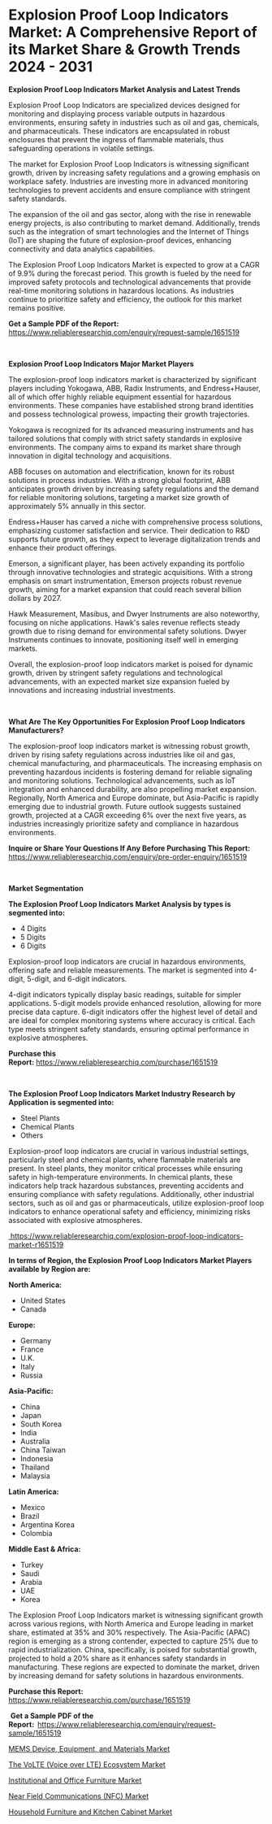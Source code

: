 <p><h1>Explosion Proof Loop Indicators Market: A Comprehensive Report of its Market Share & Growth Trends 2024 - 2031</h1></p><p><strong>Explosion Proof Loop Indicators Market Analysis and Latest Trends</strong></p>
<p><p>Explosion Proof Loop Indicators are specialized devices designed for monitoring and displaying process variable outputs in hazardous environments, ensuring safety in industries such as oil and gas, chemicals, and pharmaceuticals. These indicators are encapsulated in robust enclosures that prevent the ingress of flammable materials, thus safeguarding operations in volatile settings. </p><p>The market for Explosion Proof Loop Indicators is witnessing significant growth, driven by increasing safety regulations and a growing emphasis on workplace safety. Industries are investing more in advanced monitoring technologies to prevent accidents and ensure compliance with stringent safety standards. </p><p>The expansion of the oil and gas sector, along with the rise in renewable energy projects, is also contributing to market demand. Additionally, trends such as the integration of smart technologies and the Internet of Things (IoT) are shaping the future of explosion-proof devices, enhancing connectivity and data analytics capabilities.</p><p>The Explosion Proof Loop Indicators Market is expected to grow at a CAGR of 9.9% during the forecast period. This growth is fueled by the need for improved safety protocols and technological advancements that provide real-time monitoring solutions in hazardous locations. As industries continue to prioritize safety and efficiency, the outlook for this market remains positive.</p></p>
<p><strong>Get a Sample PDF of the Report:&nbsp;</strong> <a href="https://www.reliableresearchiq.com/enquiry/request-sample/1651519?utm_campaign=1159&utm_medium=2&utm_source=Github&utm_content=ia&utm_term=08122024&utm_id=explosion-proof-loop-indicators">https://www.reliableresearchiq.com/enquiry/request-sample/1651519</a></p>
<p>&nbsp;</p>
<p><strong>Explosion Proof Loop Indicators Major Market Players</strong></p>
<p><p>The explosion-proof loop indicators market is characterized by significant players including Yokogawa, ABB, Radix Instruments, and Endress+Hauser, all of which offer highly reliable equipment essential for hazardous environments. These companies have established strong brand identities and possess technological prowess, impacting their growth trajectories.</p><p>Yokogawa is recognized for its advanced measuring instruments and has tailored solutions that comply with strict safety standards in explosive environments. The company aims to expand its market share through innovation in digital technology and acquisitions.</p><p>ABB focuses on automation and electrification, known for its robust solutions in process industries. With a strong global footprint, ABB anticipates growth driven by increasing safety regulations and the demand for reliable monitoring solutions, targeting a market size growth of approximately 5% annually in this sector.</p><p>Endress+Hauser has carved a niche with comprehensive process solutions, emphasizing customer satisfaction and service. Their dedication to R&D supports future growth, as they expect to leverage digitalization trends and enhance their product offerings.</p><p>Emerson, a significant player, has been actively expanding its portfolio through innovative technologies and strategic acquisitions. With a strong emphasis on smart instrumentation, Emerson projects robust revenue growth, aiming for a market expansion that could reach several billion dollars by 2027.</p><p>Hawk Measurement, Masibus, and Dwyer Instruments are also noteworthy, focusing on niche applications. Hawk's sales revenue reflects steady growth due to rising demand for environmental safety solutions. Dwyer Instruments continues to innovate, positioning itself well in emerging markets.</p><p>Overall, the explosion-proof loop indicators market is poised for dynamic growth, driven by stringent safety regulations and technological advancements, with an expected market size expansion fueled by innovations and increasing industrial investments.</p></p>
<p>&nbsp;</p>
<p><strong>What Are The Key Opportunities For Explosion Proof Loop Indicators Manufacturers?</strong></p>
<p><p>The explosion-proof loop indicators market is witnessing robust growth, driven by rising safety regulations across industries like oil and gas, chemical manufacturing, and pharmaceuticals. The increasing emphasis on preventing hazardous incidents is fostering demand for reliable signaling and monitoring solutions. Technological advancements, such as IoT integration and enhanced durability, are also propelling market expansion. Regionally, North America and Europe dominate, but Asia-Pacific is rapidly emerging due to industrial growth. Future outlook suggests sustained growth, projected at a CAGR exceeding 6% over the next five years, as industries increasingly prioritize safety and compliance in hazardous environments.</p></p>
<p><strong>Inquire or Share Your Questions If Any Before Purchasing This Report:</strong> <a href="https://www.reliableresearchiq.com/enquiry/pre-order-enquiry/1651519?utm_campaign=1159&utm_medium=2&utm_source=Github&utm_content=ia&utm_term=08122024&utm_id=explosion-proof-loop-indicators">https://www.reliableresearchiq.com/enquiry/pre-order-enquiry/1651519</a></p>
<p>&nbsp;</p>
<p><strong>Market Segmentation</strong></p>
<p><strong>The Explosion Proof Loop Indicators Market Analysis by types is segmented into:</strong></p>
<p><ul><li>4 Digits</li><li>5 Digits</li><li>6 Digits</li></ul></p>
<p><p>Explosion-proof loop indicators are crucial in hazardous environments, offering safe and reliable measurements. The market is segmented into 4-digit, 5-digit, and 6-digit indicators. </p><p>4-digit indicators typically display basic readings, suitable for simpler applications. 5-digit models provide enhanced resolution, allowing for more precise data capture. 6-digit indicators offer the highest level of detail and are ideal for complex monitoring systems where accuracy is critical. Each type meets stringent safety standards, ensuring optimal performance in explosive atmospheres.</p></p>
<p><strong>Purchase this Report:&nbsp;</strong><a href="https://www.reliableresearchiq.com/purchase/1651519?utm_campaign=1159&utm_medium=2&utm_source=Github&utm_content=ia&utm_term=08122024&utm_id=explosion-proof-loop-indicators">https://www.reliableresearchiq.com/purchase/1651519</a></p>
<p>&nbsp;</p>
<p><strong>The Explosion Proof Loop Indicators Market Industry Research by Application is segmented into:</strong></p>
<p><ul><li>Steel Plants</li><li>Chemical Plants</li><li>Others</li></ul></p>
<p><p>Explosion-proof loop indicators are crucial in various industrial settings, particularly steel and chemical plants, where flammable materials are present. In steel plants, they monitor critical processes while ensuring safety in high-temperature environments. In chemical plants, these indicators help track hazardous substances, preventing accidents and ensuring compliance with safety regulations. Additionally, other industrial sectors, such as oil and gas or pharmaceuticals, utilize explosion-proof loop indicators to enhance operational safety and efficiency, minimizing risks associated with explosive atmospheres.</p></p>
<p><a href="https://www.reliableresearchiq.com/explosion-proof-loop-indicators-market-r1651519?utm_campaign=1159&utm_medium=2&utm_source=Github&utm_content=ia&utm_term=08122024&utm_id=explosion-proof-loop-indicators">&nbsp;https://www.reliableresearchiq.com/explosion-proof-loop-indicators-market-r1651519</a></p>
<p><strong>In terms of Region, the Explosion Proof Loop Indicators Market Players available by Region are:</strong></p>
<p>
    <p> <strong> North America: </strong>
        <ul>
            <li>United States</li>
            <li>Canada</li>
        </ul>
        </p> 
    <p> <strong> Europe: </strong>
        <ul>
            <li>Germany</li>
            <li>France</li>
            <li>U.K.</li>
            <li>Italy</li>
            <li>Russia</li>
        </ul>
        </p> 
    <p> <strong> Asia-Pacific: </strong>
        <ul>
            <li>China</li>
            <li>Japan</li>
            <li>South Korea</li>
            <li>India</li>
            <li>Australia</li>
            <li>China Taiwan</li>
            <li>Indonesia</li>
            <li>Thailand</li>
            <li>Malaysia</li>
        </ul>
        </p> 
    <p> <strong> Latin America: </strong>
        <ul>
            <li>Mexico</li>
            <li>Brazil</li>
            <li>Argentina Korea</li>
            <li>Colombia</li>
        </ul>
        </p> 
    <p> <strong> Middle East & Africa: </strong>
        <ul>
            <li>Turkey</li>
            <li>Saudi</li>
            <li>Arabia</li>
            <li>UAE</li>
            <li>Korea</li>
        </ul>
    </p>
    </p>
<p><p>The Explosion Proof Loop Indicators market is witnessing significant growth across various regions, with North America and Europe leading in market share, estimated at 35% and 30% respectively. The Asia-Pacific (APAC) region is emerging as a strong contender, expected to capture 25% due to rapid industrialization. China, specifically, is poised for substantial growth, projected to hold a 20% share as it enhances safety standards in manufacturing. These regions are expected to dominate the market, driven by increasing demand for safety solutions in hazardous environments.</p></p>
<p><strong>Purchase this Report: </strong><a href="https://www.reliableresearchiq.com/purchase/1651519?utm_campaign=1159&utm_medium=2&utm_source=Github&utm_content=ia&utm_term=08122024&utm_id=explosion-proof-loop-indicators">https://www.reliableresearchiq.com/purchase/1651519</a></p>
<p>&nbsp;<strong>Get a Sample PDF of the Report:&nbsp;&nbsp;</strong><a href="https://www.reliableresearchiq.com/enquiry/request-sample/1651519?utm_campaign=1159&utm_medium=2&utm_source=Github&utm_content=ia&utm_term=08122024&utm_id=explosion-proof-loop-indicators">https://www.reliableresearchiq.com/enquiry/request-sample/1651519</a></p>
<p><strong></strong></p>
<p><p><a href="https://www.linkedin.com/pulse/mems-device-equipment-materials-market-size-segmentation-trends-rwzxe?utm_campaign=1159&utm_medium=2&utm_source=Github&utm_content=ia&utm_term=08122024&utm_id=explosion-proof-loop-indicators">MEMS Device, Equipment, and Materials Market</a></p><p><a href="https://www.linkedin.com/pulse/th-score-market-0ptye?utm_campaign=1159&utm_medium=2&utm_source=Github&utm_content=ia&utm_term=08122024&utm_id=explosion-proof-loop-indicators">The VoLTE (Voice over LTE) Ecosystem Market</a></p><p><a href="https://www.linkedin.com/pulse/mapping-institutional-office-furniture-market-trends-challenges-qre0e?utm_campaign=1159&utm_medium=2&utm_source=Github&utm_content=ia&utm_term=08122024&utm_id=explosion-proof-loop-indicators">Institutional and Office Furniture Market</a></p><p><a href="https://www.linkedin.com/pulse/near-field-communications-nfc-market-analysis-striking-cagr-xxhue?utm_campaign=1159&utm_medium=2&utm_source=Github&utm_content=ia&utm_term=08122024&utm_id=explosion-proof-loop-indicators">Near Field Communications (NFC) Market</a></p><p><a href="https://www.linkedin.com/pulse/navigating-household-furniture-kitchen-cabinet-market-through-iz5uf?utm_campaign=1159&utm_medium=2&utm_source=Github&utm_content=ia&utm_term=08122024&utm_id=explosion-proof-loop-indicators">Household Furniture and Kitchen Cabinet Market</a></p></p>